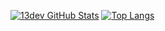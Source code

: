[![13dev GitHub Stats](https://github-readme-stats.vercel.app/api?username=13dev&show_icons=true&theme=radical&include_all_commits=true)](https://github.com/13dev)
[![Top Langs](https://github-readme-stats.vercel.app/api/top-langs/?username=13dev&layout=compact&theme=radical)](https://github.com/13dev)
